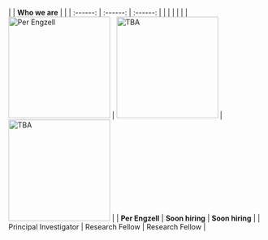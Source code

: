 | | **Who we are** | |
| :------: | :------: | :------: | |
| | | |
| [<img src="https://perengzell.com/portrait.jpg" alt="Per Engzell" width="200"/>](https://perengzell.com/) | <img src="/mamo/images/avatar-default.png" alt="TBA" width="200"/> | <img src="/mamo/images/avatar-default.png" alt="TBA" width="200"/> | 
| **Per Engzell** | **Soon hiring** | **Soon hiring** |
| Principal Investigator | Research Fellow | Research Fellow |
